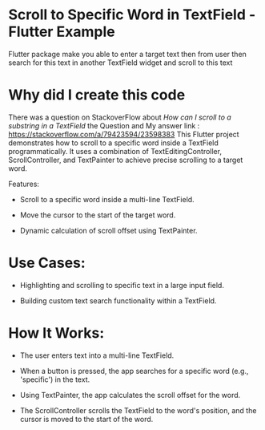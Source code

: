 # Scroll to Specific Word in TextField - Flutter Example
Flutter package make you able to enter a target text then from user then search for this text in another TextField widget and scroll to this text

# Why did I create this code 

There was a question on StackoverFlow about *How can I scroll to a substring in a TextField* 
the Question and My answer link : https://stackoverflow.com/a/79423594/23598383
This Flutter project demonstrates how to scroll to a specific word inside a TextField programmatically. It uses a combination of TextEditingController, ScrollController, and TextPainter to achieve precise scrolling to a target word.

Features:
- Scroll to a specific word inside a multi-line TextField.

- Move the cursor to the start of the target word.

- Dynamic calculation of scroll offset using TextPainter.

# Use Cases:
- Highlighting and scrolling to specific text in a large input field.

- Building custom text search functionality within a TextField.

# How It Works:
- The user enters text into a multi-line TextField.

- When a button is pressed, the app searches for a specific word (e.g., 'specific') in the text.

- Using TextPainter, the app calculates the scroll offset for the word.

- The ScrollController scrolls the TextField to the word's position, and the cursor is moved to the start of the word.
